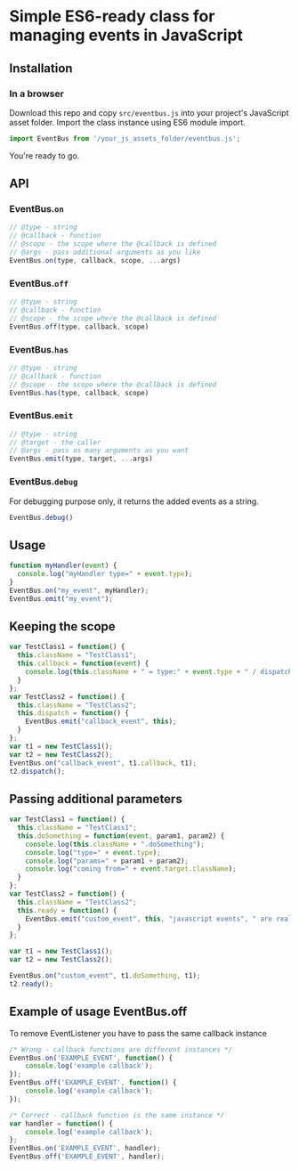 # Simple ES6-ready class for managing events in JavaScript

## Installation

### In a browser

Download this repo and copy `src/eventbus.js` into your project's JavaScript asset folder.
Import the class instance using ES6 module import.

```js
import EventBus from '/your_js_assets_folder/eventbus.js';
```

You're ready to go.

## API

### EventBus.`on`

```js
// @type - string
// @callback - function
// @scope - the scope where the @callback is defined
// @args - pass additional arguments as you like
EventBus.on(type, callback, scope, ...args)
```

### EventBus.`off`

```js
// @type - string
// @callback - function
// @scope - the scope where the @callback is defined
EventBus.off(type, callback, scope)
```

### EventBus.`has`

```js
// @type - string
// @callback - function
// @scope - the scope where the @callback is defined
EventBus.has(type, callback, scope)
```

### EventBus.`emit`

```js
// @type - string
// @target - the caller
// @args - pass as many arguments as you want
EventBus.emit(type, target, ...args)
```

### EventBus.`debug`

For debugging purpose only, it returns the added events as a string.

```js
EventBus.debug()
```

## Usage

```js
function myHandler(event) {
  console.log("myHandler type=" + event.type);
}
EventBus.on("my_event", myHandler);
EventBus.emit("my_event");
```

## Keeping the scope

```js
var TestClass1 = function() {
  this.className = "TestClass1";
  this.callback = function(event) {
    console.log(this.className + " = type:" + event.type + " / dispatcher:" + event.target.className);
  }
};
var TestClass2 = function() {
  this.className = "TestClass2";
  this.dispatch = function() {
    EventBus.emit("callback_event", this);
  }
};
var t1 = new TestClass1();
var t2 = new TestClass2();
EventBus.on("callback_event", t1.callback, t1);
t2.dispatch();
```

## Passing additional parameters

```js
var TestClass1 = function() {
  this.className = "TestClass1";
  this.doSomething = function(event, param1, param2) {
    console.log(this.className + ".doSomething");
    console.log("type=" + event.type);
    console.log("params=" + param1 + param2);
    console.log("coming from=" + event.target.className);
  }
};
var TestClass2 = function() {
  this.className = "TestClass2";
  this.ready = function() {
    EventBus.emit("custom_event", this, "javascript events", " are really useful");
  }
};

var t1 = new TestClass1();
var t2 = new TestClass2();

EventBus.on("custom_event", t1.doSomething, t1);
t2.ready();
```

## Example of usage EventBus.off

To remove EventListener you have to pass the same callback instance

```js
/* Wrong - callback functions are different instances */
EventBus.on('EXAMPLE_EVENT', function() {
    console.log('example callback');
});
EventBus.off('EXAMPLE_EVENT', function() {
    console.log('example callback');
});

/* Correct - callback function is the same instance */
var handler = function() {
    console.log('example callback');
};
EventBus.on('EXAMPLE_EVENT', handler);
EventBus.off('EXAMPLE_EVENT', handler);
```
